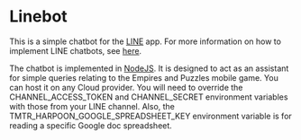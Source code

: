 # Linebot
This is a simple chatbot for the [LINE](https://line.me) app. For more information on how to implement LINE chatbots, see [here](https://developers.line.biz/en/docs/messaging-api/building-bot/).

The chatbot is implemented in [NodeJS](https://www.nodejs.org). It is designed to act as an assistant for simple queries relating to the Empires and Puzzles mobile game. You can host it on any Cloud provider. You will need to override the CHANNEL_ACCESS_TOKEN and CHANNEL_SECRET environment variables with those from your LINE channel. Also, the TMTR_HARPOON_GOOGLE_SPREADSHEET_KEY environment variable is for reading a specific Google doc spreadsheet.